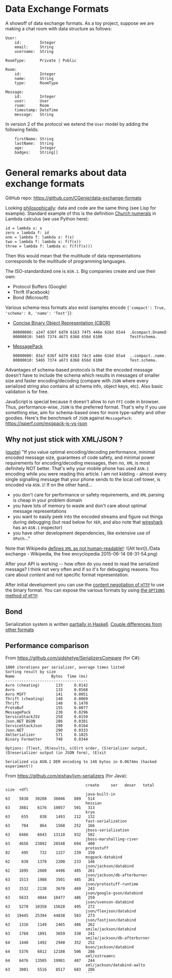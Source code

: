 # Data Exchange Formats

A showoff of data exchange formats. As a toy project, suppose we are making a chat room
with data structure as follows:

```
User:
    id:        Integer
    email:     String
    username:  String
    
RoomType:      Private | Public

Room:
    id:        Integer
    name:      String
    type:      RoomType

Message:
    id:        Integer
    user:      User
    room:      Room
    timestamp: DateTime
    message:   String
```

In version 2 of the protocol we extend the `User` model by adding the following fields:
```
    firstName: String
    lastName:  String
    age:       Integer
    badges:    String[]
```


# General remarks about data exchange formats

GitHub repo: https://github.com/CGenie/data-exchange-formats

Looking [philosophically](http://c2.com/cgi/wiki?DataAndCodeAreTheSameThing): data and code
are the same thing (see Lisp for example). Standard example of this is the definition [Church numerals](https://en.wikipedia.org/wiki/Church_encoding)
in Lambda calculus (we use Python here):
```
id = lambda x: x
zero = lambda f: id
one = lambda f: lambda x: f(x)
two = lambda f: lambda x: f(f(x))
three = lambda f: lambda x: f(f(f(x)))
```
Then this would mean that the multitude of data representations corresponds to the multitude of programming languages.

The ISO-standardized one is `ASN.1`. Big companies create and use their own:
- Protocol Buffers (Google)
- Thrift (Facebook)
- Bond (Microsoft)

Various schema-less formats also exist (samples encode `{'compact': True, 'schema': 0, 'name': 'Test'}`):
- [Concise Binary Object Representation (CBOR)](http://cbor.io/)
  ```
  00000000: a347 636f 6d70 6163 74f5 446e 616d 6544  .Gcompact.DnameD
  00000010: 5465 7374 4673 6368 656d 6100            TestFschema.
  ```
- [MessagePack](http://msgpack.org/)
  ```
  00000000: 83a7 636f 6d70 6163 74c3 a46e 616d 65a4  ..compact..name.
  00000010: 5465 7374 a673 6368 656d 6100            Test.schema.
  ```
  
Advantages of schema-based protocols is that the encoded message doesn't have to include the schema
which results in messages of smaller size and faster encoding/decoding (compare with `JSON` where
every serialized string also contains all schema info, object keys, etc). Also basic validation is for free.

JavaScript is special because it doesn't allow to run `FFI` code in browser. Thus, performance-wise, `JSON` is the
preferred format. That's why if you use something else, aim for schema-based ones for more type-safety and
other goodies. Here's the benchmark of `JSON` against `MessagePack`: https://jsperf.com/msgpack-js-vs-json

## Why not just stick with XML/JSON ?
([quote](https://ttsiodras.github.io/asn1.html)) "If you value optimal encoding/decoding performance, minimal encoded message size, guarantees of code safety, and minimal power requirements for encoding/decoding messages, then no, `XML` is most definitely NOT better. That's why your mobile phone has used `ASN.1` encoding while you were reading this article. I am not kidding - almost every single signalling message that your phone sends to the local cell tower, is encoded via `ASN.1`!
If on the other hand...
- you don't care for performance or safety requirements, and `XML` parsing is cheap in your problem domain
- you have lots of memory to waste and don't care about optimal message representations
- you want to easily peek into the encoded streams and figure out things during debugging (but read below for `XER`, and also note that [wireshark](https://www.wireshark.org/) has an `ASN.1` inspector)
- you have other development dependencies, like extensive use of `XPath`..."

Note that Wikipedia [defines `XML` as not human-readable!](http://en.wikipedia.org/wiki/Data_exchange): ![Alt text](./Data exchange - Wikipedia, the free encyclopedia 2015-06-14 08-31-54.png)

After your API is working -- how often do you need to read the serialized message? I think not very often and if so it's for debugging reasons. You care about _content_ and not specific format representation.

After initial development you can use the [content negotiation of `HTTP`](https://en.wikipedia.org/wiki/Content_negotiation) to use the binary format. You can expose the various formats by using [the `OPTIONS` method of `HTTP`](http://zacstewart.com/2012/04/14/http-options-method.html).


## Bond
Serialization system is written [partially in Haskell](http://blog.nullspace.io/bond-oss.html).
[Couple differences from other formats](https://microsoft.github.io/bond/why_bond.html)

## Performance comparison
From https://github.com/sidshetye/SerializersCompare (for C#):
```
1000 iterations per serializer, average times listed
Sorting result by size
Name                Bytes  Time (ms)
------------------------------------
Avro (cheating)       133     0.0142
Avro                  133     0.0568
Avro MSFT             141     0.0051
Thrift (cheating)     148     0.0069
Thrift                148     0.1470
ProtoBuf              155     0.0077
MessagePack           230     0.0296
ServiceStackJSV       258     0.0159
Json.NET BSON         286     0.0381
ServiceStackJson      290     0.0164
Json.NET              290     0.0333
XmlSerializer         571     0.1025
Binary Formatter      748     0.0344

Options: (T)est, (R)esults, s(O)rt order, (S)erializer output, (D)eserializer output (in JSON form), (E)xit

Serialized via ASN.1 DER encoding to 148 bytes in 0.0674ms (hacked experiment!)
```

From https://github.com/eishay/jvm-serializers (for Java):
```
                                   create     ser   deser   total   size  +dfl
                                   java-built-in                          63    5838   30208   36046    889   514
                                   hessian                                63    3881    6176   10057    501   313
                                   kryo                                   63     655     838    1493    212   132
                                   fast-serialization                     63     704     864    1568    252   166
                                   jboss-serialization                    63    6466    6643   13110    932   582
                                   jboss-marshalling-river                63    4656   23892   28548    694   400
                                   protostuff                             82     495     732    1227    239   150
                                   msgpack-databind                       62     830    1370    2200    233   146
                                   json/jackson/databind                  62    1895    2600    4496    485   261
                                   json/jackson/db-afterburner            63    1513    1988    3501    485   261
                                   json/protostuff-runtime                63    1532    2138    3670    469   243
                                   json/google-gson/databind              63    5633    4844   10477    486   259
                                   json/svenson-databind                  63    5270   10358   15628    495   272
                                   json/flexjson/databind                 63   19445   25394   44838    503   273
                                   json/fastjson/databind                 63    1316    1149    2465    486   262
                                   smile/jackson/databind                 63    1768    1891    3659    338   241
                                   smile/jackson/db-afterburner           64    1448    1492    2940    352   252
                                   bson/jackson/databind                  64    5376    6812   12188    506   286
                                   xml/xstream+c                          64    6476   13505   19981    487   244
                                   xml/jackson/databind-aalto             63    3001    5516    8517    683   286
                                   ```



